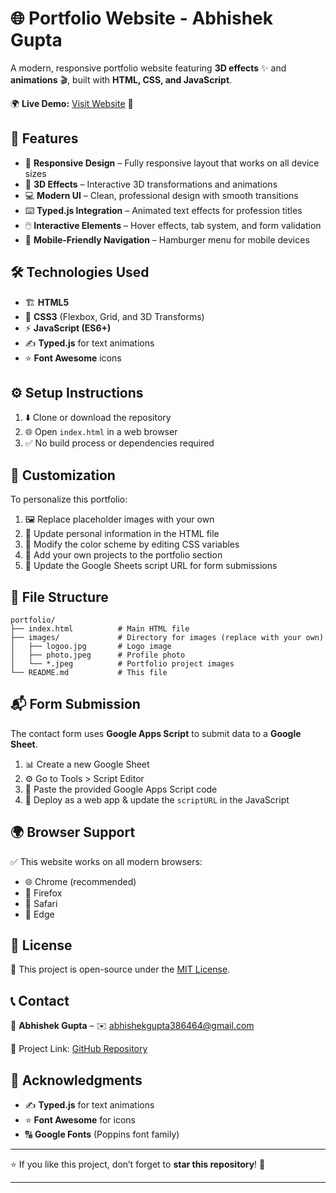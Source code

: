 
# 🌐 Portfolio Website - Abhishek Gupta

A modern, responsive portfolio website featuring **3D effects** ✨ and **animations** 🎬, built with **HTML, CSS, and JavaScript**.

🌍 **Live Demo:** [Visit Website](https://abhishekk-78.github.io/New-Portfolio/) 🚀

## 🚀 Features

* 📱 **Responsive Design** – Fully responsive layout that works on all device sizes
* 🎨 **3D Effects** – Interactive 3D transformations and animations
* 💻 **Modern UI** – Clean, professional design with smooth transitions
* ⌨️ **Typed.js Integration** – Animated text effects for profession titles
* 🖱️ **Interactive Elements** – Hover effects, tab system, and form validation
* 📂 **Mobile-Friendly Navigation** – Hamburger menu for mobile devices

## 🛠️ Technologies Used

* 🏗️ **HTML5**
* 🎨 **CSS3** (Flexbox, Grid, and 3D Transforms)
* ⚡ **JavaScript (ES6+)**
* ✍️ **Typed.js** for text animations
* ⭐ **Font Awesome** icons

## ⚙️ Setup Instructions

1. ⬇️ Clone or download the repository
2. 🌐 Open `index.html` in a web browser
3. ✅ No build process or dependencies required

## 🎯 Customization

To personalize this portfolio:

1. 🖼️ Replace placeholder images with your own
2. 👤 Update personal information in the HTML file
3. 🎨 Modify the color scheme by editing CSS variables
4. 📂 Add your own projects to the portfolio section
5. 🔗 Update the Google Sheets script URL for form submissions

## 📂 File Structure

```
portfolio/
├── index.html          # Main HTML file
├── images/             # Directory for images (replace with your own)
│   ├── logoo.jpg       # Logo image
│   ├── photo.jpeg      # Profile photo
│   └── *.jpeg          # Portfolio project images
└── README.md           # This file
```

## 📬 Form Submission

The contact form uses **Google Apps Script** to submit data to a **Google Sheet**.

1. 📊 Create a new Google Sheet
2. ⚙️ Go to Tools > Script Editor
3. 📝 Paste the provided Google Apps Script code
4. 🚀 Deploy as a web app & update the `scriptURL` in the JavaScript

## 🌍 Browser Support

✅ This website works on all modern browsers:

* 🌐 Chrome (recommended)
* 🦊 Firefox
* 🍏 Safari
* 🎯 Edge

## 📜 License

📖 This project is open-source under the [MIT License](LICENSE).

## 📞 Contact

👤 **Abhishek Gupta** – ✉️ [abhishekgupta386464@gmail.com](mailto:abhishekgupta386464@gmail.com)

🔗 Project Link: [GitHub Repository](https://github.com/yourusername/portfolio)

## 🙌 Acknowledgments

* ✍️ **Typed.js** for text animations
* ⭐ **Font Awesome** for icons
* 🔠 **Google Fonts** (Poppins font family)

---

⭐ If you like this project, don’t forget to **star this repository**! 🌟

---

